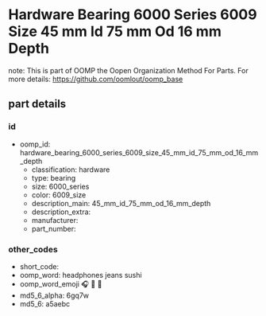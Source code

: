 # Hardware Bearing 6000 Series 6009 Size 45 mm Id 75 mm Od 16 mm Depth  

note: This is part of OOMP the Oopen Organization Method For Parts. For more details: https://github.com/oomlout/oomp_base

##  part details





### id
* oomp_id: hardware_bearing_6000_series_6009_size_45_mm_id_75_mm_od_16_mm_depth
  * classification: hardware
  * type: bearing
  * size: 6000_series
  * color: 6009_size
  * description_main: 45_mm_id_75_mm_od_16_mm_depth
  * description_extra: 
  * manufacturer: 
  * part_number: 

### other_codes
* short_code: 
* oomp_word: headphones jeans sushi
* oomp_word_emoji :headphones: :jeans: :sushi:
* md5_6_alpha: 6gq7w
* md5_6: a5aebc